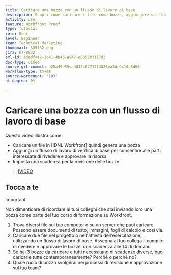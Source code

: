 ```yaml
---
title: Caricare una bozza con un flusso di lavoro di base
description: Scopri come caricare i file come bozze, aggiungere un flusso di lavoro di bozza di base per la revisione e l’approvazione delle parti interessate e impostare le scadenze per la revisione delle bozze in [!DNL Workfront].
activity: use
feature: Workfront Proof
type: Tutorial
role: User
level: Beginner
team: Technical Marketing
thumbnail: 335132.png
jira: KT-8832
exl-id: adadfa42-1c41-4b45-a947-e0851b3117d3
doc-type: video
source-git-commit: a25a49e59ca483246271214886ea4dc9c10e8d66
workflow-type: tm+mt
source-wordcount: '183'
ht-degree: 0%

---
```


# Caricare una bozza con un flusso di lavoro di base

Questo video illustra come:

* Caricare un file in [!DNL Workfront] quindi genera una bozza
* Aggiungi un flusso di lavoro di verifica di base per consentire alle parti interessate di rivedere e approvare la risorsa
* Imposta una scadenza per la revisione delle bozze

>[!VIDEO](https://video.tv.adobe.com/v/335132/?quality=12&learn=on)

## Tocca a te

>[!IMPORTANT]
>
>Non dimenticare di ricordare ai tuoi colleghi che stai inviando loro una bozza come parte del tuo corso di formazione su Workfront.


1. Trova diversi file sul tuo computer o su un server che puoi caricare. Possono essere documenti di testo, immagini, fogli di calcolo e così via.
1. Caricare due file nel progetto o nell&#39;attività dell&#39;esercitazione, utilizzando un flusso di lavoro di base. Assegna al tuo collega il compito di rivedere e approvare le bozze, con scadenza alle 14 di domani.
1. Se hai 3 bozze da caricare e tutti necessitano di scadenze diverse, puoi caricarle tutte contemporaneamente? Perché o perché no?
1. Quale ruolo di bozza svolgerai nei processi di revisione e approvazione sul tuo team?

<!--
## Learn more
* Supported proofing file types
* Configure a proof
-->

<!--
## Guides
* Plan a basic workflow worksheet
* Upload proofs in Workfront
-->
